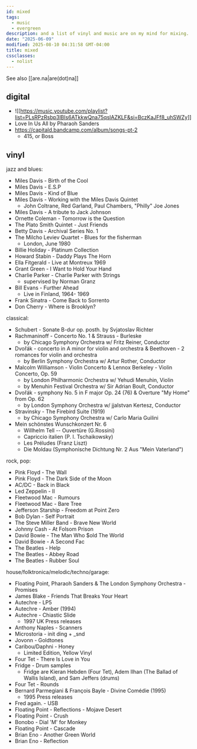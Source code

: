 ```yaml
---
id: mixed
tags:
  - music
  - evergreen
description: and a list of vinyl and music are on my mind for mixing.
date: "2025-06-09"
modified: 2025-08-10 04:31:58 GMT-04:00
title: mixed
cssclasses:
  - nolist
---
```


See also [[are.na|are(dot)na]]

## digital

- ![[https://music.youtube.com/playlist?list=PLsRPzRsbp3lBIs6ATkkwQna75qslAZKLF&si=BczKaJFf8_uhSWZy]]
- Love In Us All by Pharaoh Sanders
- https://capitald.bandcamp.com/album/songs-pt-2
  - 415, or Boss

## vinyl

jazz and blues:

- Miles Davis - Birth of the Cool
- Miles Davis - E.S.P
- Miles Davis - Kind of Blue
- Miles Davis - Working with the Miles Davis Quintet
  - John Coltrane, Red Garland, Paul Chambers, "Philly" Joe Jones
- Miles Davis - A tribute to Jack Johnson
- Ornette Coleman - Tomorrow is the Question
- The Plato Smith Quintet - Just Friends
- Betty Davis - Archival Series No. 1
- The Milcho Leviev Quartet - Blues for the fisherman
  - London, June 1980
- Billie Holiday - Platinum Collection
- Howard Stabin - Daddy Plays The Horn
- Ella Fitgerald - Live at Montreux 1969
- Grant Green - I Want to Hold Your Hand
- Charlie Parker - Charlie Parker with Strings
  - supervised by Norman Granz
- Bill Evans - Further Ahead
  - Live in Finland, 1964- 1969
- Frank Sinatra - Come Back to Sorrento
- Don Cherry - Where is Brooklyn?

classical:

- Schubert - Sonate B-dur op. posth.
  by Svjatoslav Richter
- Rachmaninoff - Concerto No. 1 & Strauss - Burleske
  - by Chicago Symphony Orchestra w/ Fritz Reiner, Conductor
- Dvořák - concerto in A minor for violin and orchestra & Beethoven - 2 romances for violin and orchestra
  - by Berlin Symphony Orchestra w/ Artur Rother, Conductor
- Malcolm Williamson - Violin Concerto & Lennox Berkeley - Violin Concerto, Op. 59
  - by London Philharmonic Orchestra w/ Yehudi Menuhin, Violin
  - by Menuhin Festival Orchestra w/ Sir Adrian Boult, Conductor
- Dvořák - symphony No. 5 in F major Op. 24 (76) & Overture "My Home" from Op. 62
  - by London Symphony Orchestra w/ jjaIstvan Kertesz, Conductor
- Stravinsky - The Firebird Suite (1919)
  - by Chicago Symphony Orchestra w/ Carlo Maria Guilini
- Mein schönstes Wunschkonzert Nr. 6
  - Willhelm Tell -- Ouvertüre (G.Rossini)
  - Capriccio italien (P. I. Tschaikowsky)
  - Les Préludes (Franz Liszt)
  - Die Moldau (Symphonische Dichtung Nr. 2 Aus "Mein Vaterland")

rock, pop:

- Pink Floyd - The Wall
- Pink Floyd - The Dark Side of the Moon
- AC/DC - Back in Black
- Led Zeppelin - II
- Fleetwood Mac - Rumours
- Fleetwood Mac - Bare Tree
- Jefferson Starship - Freedom at Point Zero
- Bob Dylan - Self Portrait
- The Steve Miller Band - Brave New World
- Johnny Cash - At Folsom Prison
- David Bowie - The Man Who $old The World
- David Bowie - A Second Fac
- The Beatles - Help
- The Beatles - Abbey Road
- The Beatles - Rubber Soul

house/folktronica/melodic/techno/garage:

- Floating Point, Pharaoh Sanders & The London Symphony Orchestra - Promises
- James Blake - Friends That Breaks Your Heart
- Autechre - LP5
- Autechre - Amber (1994)
- Autechre - Chiastic Slide
  - 1997 UK Press releases
- Anthony Naples - Scanners
- Microstoria - init ding + \_snd
- Jovonn - Goldtones
- Caribou/Daphni - Honey
  - Limited Edition, Yellow Vinyl
- Four Tet - There Is Love in You
- Fridge - Drum samples
  - Fridge are Kieran Hebden (Four Tet), Adem Ilhan (The Ballad of Wallis Island), and Sam Jeffers (drums)
- Four Tet - Rounds
- Bernard Parmegiani & François Bayle - Divine Comédie (1995)
  - 1995 Press releases
- Fred again. - USB
- Floating Point - Reflections - Mojave Desert
- Floating Point - Crush
- Bonobo - Dial 'M' for Monkey
- Floating Point - Cascade
- Brian Eno - Another Green World
- Brian Eno - Reflection

